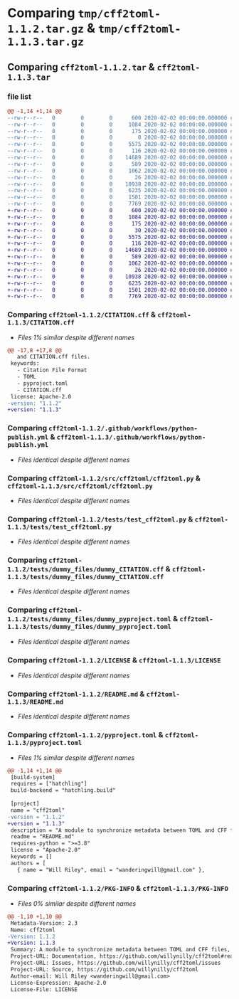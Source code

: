 # Comparing `tmp/cff2toml-1.1.2.tar.gz` & `tmp/cff2toml-1.1.3.tar.gz`

## Comparing `cff2toml-1.1.2.tar` & `cff2toml-1.1.3.tar`

### file list

```diff
@@ -1,14 +1,14 @@
--rw-r--r--   0        0        0      600 2020-02-02 00:00:00.000000 cff2toml-1.1.2/CITATION.cff
--rw-r--r--   0        0        0     1084 2020-02-02 00:00:00.000000 cff2toml-1.1.2/.github/workflows/python-publish.yml
--rw-r--r--   0        0        0      175 2020-02-02 00:00:00.000000 cff2toml-1.1.2/.vscode/settings.json
--rw-r--r--   0        0        0        0 2020-02-02 00:00:00.000000 cff2toml-1.1.2/src/cff2toml/__init__.py
--rw-r--r--   0        0        0     5575 2020-02-02 00:00:00.000000 cff2toml-1.1.2/src/cff2toml/cff2toml.py
--rw-r--r--   0        0        0      116 2020-02-02 00:00:00.000000 cff2toml-1.1.2/tests/__init__.py
--rw-r--r--   0        0        0    14689 2020-02-02 00:00:00.000000 cff2toml-1.1.2/tests/test_cff2toml.py
--rw-r--r--   0        0        0      589 2020-02-02 00:00:00.000000 cff2toml-1.1.2/tests/dummy_files/dummy_CITATION.cff
--rw-r--r--   0        0        0     1062 2020-02-02 00:00:00.000000 cff2toml-1.1.2/tests/dummy_files/dummy_pyproject.toml
--rw-r--r--   0        0        0       26 2020-02-02 00:00:00.000000 cff2toml-1.1.2/.gitignore
--rw-r--r--   0        0        0    10938 2020-02-02 00:00:00.000000 cff2toml-1.1.2/LICENSE
--rw-r--r--   0        0        0     6235 2020-02-02 00:00:00.000000 cff2toml-1.1.2/README.md
--rw-r--r--   0        0        0     1501 2020-02-02 00:00:00.000000 cff2toml-1.1.2/pyproject.toml
--rw-r--r--   0        0        0     7769 2020-02-02 00:00:00.000000 cff2toml-1.1.2/PKG-INFO
+-rw-r--r--   0        0        0      600 2020-02-02 00:00:00.000000 cff2toml-1.1.3/CITATION.cff
+-rw-r--r--   0        0        0     1084 2020-02-02 00:00:00.000000 cff2toml-1.1.3/.github/workflows/python-publish.yml
+-rw-r--r--   0        0        0      175 2020-02-02 00:00:00.000000 cff2toml-1.1.3/.vscode/settings.json
+-rw-r--r--   0        0        0       30 2020-02-02 00:00:00.000000 cff2toml-1.1.3/src/cff2toml/__init__.py
+-rw-r--r--   0        0        0     5575 2020-02-02 00:00:00.000000 cff2toml-1.1.3/src/cff2toml/cff2toml.py
+-rw-r--r--   0        0        0      116 2020-02-02 00:00:00.000000 cff2toml-1.1.3/tests/__init__.py
+-rw-r--r--   0        0        0    14689 2020-02-02 00:00:00.000000 cff2toml-1.1.3/tests/test_cff2toml.py
+-rw-r--r--   0        0        0      589 2020-02-02 00:00:00.000000 cff2toml-1.1.3/tests/dummy_files/dummy_CITATION.cff
+-rw-r--r--   0        0        0     1062 2020-02-02 00:00:00.000000 cff2toml-1.1.3/tests/dummy_files/dummy_pyproject.toml
+-rw-r--r--   0        0        0       26 2020-02-02 00:00:00.000000 cff2toml-1.1.3/.gitignore
+-rw-r--r--   0        0        0    10938 2020-02-02 00:00:00.000000 cff2toml-1.1.3/LICENSE
+-rw-r--r--   0        0        0     6235 2020-02-02 00:00:00.000000 cff2toml-1.1.3/README.md
+-rw-r--r--   0        0        0     1501 2020-02-02 00:00:00.000000 cff2toml-1.1.3/pyproject.toml
+-rw-r--r--   0        0        0     7769 2020-02-02 00:00:00.000000 cff2toml-1.1.3/PKG-INFO
```

### Comparing `cff2toml-1.1.2/CITATION.cff` & `cff2toml-1.1.3/CITATION.cff`

 * *Files 1% similar despite different names*

```diff
@@ -17,8 +17,8 @@
   and CITATION.cff files.
 keywords:
   - Citation File Format
   - TOML
   - pyproject.toml
   - CITATION.cff
 license: Apache-2.0
-version: "1.1.2"
+version: "1.1.3"
```

### Comparing `cff2toml-1.1.2/.github/workflows/python-publish.yml` & `cff2toml-1.1.3/.github/workflows/python-publish.yml`

 * *Files identical despite different names*

### Comparing `cff2toml-1.1.2/src/cff2toml/cff2toml.py` & `cff2toml-1.1.3/src/cff2toml/cff2toml.py`

 * *Files identical despite different names*

### Comparing `cff2toml-1.1.2/tests/test_cff2toml.py` & `cff2toml-1.1.3/tests/test_cff2toml.py`

 * *Files identical despite different names*

### Comparing `cff2toml-1.1.2/tests/dummy_files/dummy_CITATION.cff` & `cff2toml-1.1.3/tests/dummy_files/dummy_CITATION.cff`

 * *Files identical despite different names*

### Comparing `cff2toml-1.1.2/tests/dummy_files/dummy_pyproject.toml` & `cff2toml-1.1.3/tests/dummy_files/dummy_pyproject.toml`

 * *Files identical despite different names*

### Comparing `cff2toml-1.1.2/LICENSE` & `cff2toml-1.1.3/LICENSE`

 * *Files identical despite different names*

### Comparing `cff2toml-1.1.2/README.md` & `cff2toml-1.1.3/README.md`

 * *Files identical despite different names*

### Comparing `cff2toml-1.1.2/pyproject.toml` & `cff2toml-1.1.3/pyproject.toml`

 * *Files 1% similar despite different names*

```diff
@@ -1,14 +1,14 @@
 [build-system]
 requires = ["hatchling"]
 build-backend = "hatchling.build"
 
 [project]
 name = "cff2toml"
-version = "1.1.2"
+version = "1.1.3"
 description = "A module to synchronize metadata between TOML and CFF files, including between pyproject.toml and CITATION.cff files."
 readme = "README.md"
 requires-python = ">=3.8"
 license = "Apache-2.0"
 keywords = []
 authors = [
   { name = "Will Riley", email = "wanderingwill@gmail.com" },
```

### Comparing `cff2toml-1.1.2/PKG-INFO` & `cff2toml-1.1.3/PKG-INFO`

 * *Files 0% similar despite different names*

```diff
@@ -1,10 +1,10 @@
 Metadata-Version: 2.3
 Name: cff2toml
-Version: 1.1.2
+Version: 1.1.3
 Summary: A module to synchronize metadata between TOML and CFF files, including between pyproject.toml and CITATION.cff files.
 Project-URL: Documentation, https://github.com/willynilly/cff2toml#readme
 Project-URL: Issues, https://github.com/willynilly/cff2toml/issues
 Project-URL: Source, https://github.com/willynilly/cff2toml
 Author-email: Will Riley <wanderingwill@gmail.com>
 License-Expression: Apache-2.0
 License-File: LICENSE
```

